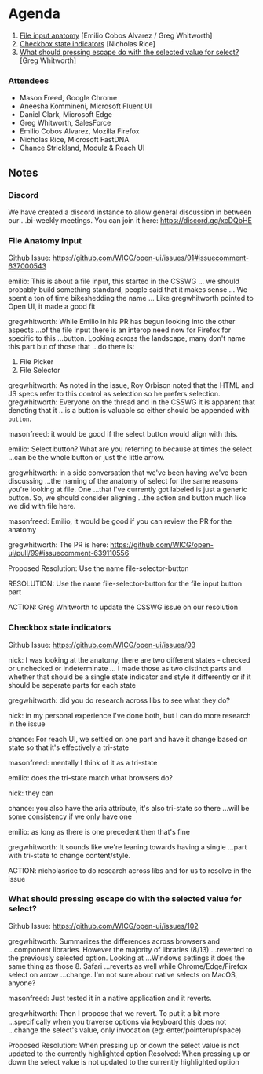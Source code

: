 # Agenda

1. [File input anatomy](https://github.com/WICG/open-ui/issues/91#issuecomment-637000543) [Emilio Cobos Alvarez / Greg Whitworth]
2. [Checkbox state indicators](https://github.com/WICG/open-ui/issues/93) [Nicholas Rice]
3. [What should pressing escape do with the selected value for select?](https://github.com/WICG/open-ui/issues/102) [Greg Whitworth]

### Attendees

* Mason Freed, Google Chrome
* Aneesha Kommineni, Microsoft Fluent UI
* Daniel Clark, Microsoft Edge
* Greg Whitworth, SalesForce
* Emilio Cobos Alvarez, Mozilla Firefox
* Nicholas Rice, Microsoft FastDNA
* Chance Strickland, Modulz & Reach UI

## Notes

### Discord
We have created a discord instance to allow general discussion in between our 
...bi-weekly meetings. You can join it here: https://discord.gg/xcDQbHE

### File Anatomy Input
Github Issue: https://github.com/WICG/open-ui/issues/91#issuecomment-637000543

emilio: This is about a file input, this started in the CSSWG
... we should probably build something standard, people said that it makes sense
... We spent a ton of time bikeshedding the name
... Like gregwhitworth pointed to Open UI, it made a good fit

gregwhitworth: While Emilio in his PR has begun looking into the other aspects
...of the file input there is an interop need now for Firefox for specific to this 
...button. Looking across the landscape, many don't name this part but of those that
...do there is:

1. File Picker
2. File Selector

gregwhitworth: As noted in the issue, Roy Orbison noted that the HTML and JS specs refer to 
this control as selection so he prefers selection.
gregwhitworth: Everyone on the thread and in the CSSWG it is apparent that denoting that it 
...is a button is valuable so either should be appended with `button`.

masonfreed: it would be good if the select button would align with this.

emilio: Select button? What are you referring to because at times the select 
...can be the whole button or just the little arrow.

gregwhitworth: in a side conversation that we've been having we've been discussing 
...the naming of the anatomy of select for the same reasons you're looking at file. One 
...that I've currently got labeled is just a generic button. So, we should consider aligning 
...the action and button much like we did with file here.

masonfreed: Emilio, it would be good if you can review the PR for the anatomy

gregwhitworth: The PR is here: https://github.com/WICG/open-ui/pull/99#issuecomment-639110556

Proposed Resolution: Use the name file-selector-button

RESOLUTION: Use the name file-selector-button for the file input button part

ACTION: Greg Whitworth to update the CSSWG issue on our resolution

### Checkbox state indicators
Github Issue: https://github.com/WICG/open-ui/issues/93

nick: I was looking at the anatomy, there are two different states - checked or unchecked or indeterminate
... I made those as two distinct parts and whether that should be a single state indicator and style it differently or if it should be seperate parts for each state

gregwhitworth: did you do research across libs to see what they do?

nick: in my personal experience I've done both, but I can do more research in the issue

chance: For reach UI, we settled on one part and have it change based on state so that it's effectively a tri-state

masonfreed: mentally I think of it as a tri-state

emilio: does the tri-state match what browsers do?

nick: they can

chance: you also have the aria attribute, it's also tri-state so there 
...will be some consistency if we only have one

emilio: as long as there is one precedent then that's fine

gregwhitworth: It sounds like we're leaning towards having a single 
...part with tri-state to change content/style.

ACTION: nicholasrice to do research across libs and for us to resolve in the issue

### What should pressing escape do with the selected value for select?
Github Issue: https://github.com/WICG/open-ui/issues/102

gregwhitworth: Summarizes the differences across browsers and 
...component libraries. However the majority of libraries (8/13) 
...reverted to the previously selected option. Looking at 
...Windows settings it does the same thing as those 8. Safari 
...reverts as well while Chrome/Edge/Firefox select on arrow 
...change. I'm not sure about native selects on MacOS, anyone?

masonfreed: Just tested it in a native application and it reverts.

gregwhitworth: Then I propose that we revert. To put it a bit more 
...specifically when you traverse options via keyboard this does not 
...change the select's value, only invocation (eg: enter/pointerup/space)

Proposed Resolution: When pressing up or down the select value is not updated to the currently highlighted option
Resolved: When pressing up or down the select value is not updated to the currently highlighted option
